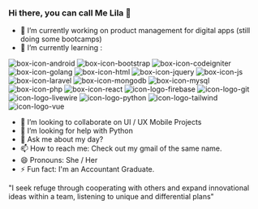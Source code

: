 ### Hi there, you can call Me Lila 👋

- 🔭 I’m currently working on product management for digital apps (still doing some bootcamps)
- 🌱 I’m currently learning :


![box-icon-android](https://user-images.githubusercontent.com/64634447/156865508-1b2a143c-3feb-4cce-a84a-1f3e6ad2b389.jpg)
![box-icon-bootstrap](https://user-images.githubusercontent.com/64634447/156865509-3c99beac-c002-4a90-953d-a840ee560c61.jpg)
![box-icon-codeigniter](https://user-images.githubusercontent.com/64634447/156865510-28b70823-6c8b-40fc-96ee-eb37f0815fac.jpg)
![box-icon-golang](https://user-images.githubusercontent.com/64634447/156865511-d70b819d-1d49-485e-aabc-44b5a2b8d4c2.jpg)
![box-icon-html](https://user-images.githubusercontent.com/64634447/156865512-2906da6f-93c4-4867-b44b-2047fbdaf623.jpg)
![box-icon-jquery](https://user-images.githubusercontent.com/64634447/156865513-ce4d5a73-1a6f-4d3b-b420-940b03d0cc35.jpg)
![box-icon-js](https://user-images.githubusercontent.com/64634447/156865515-4ce1d3be-a270-4e75-978f-db7c8a1fc5c9.jpg)
![box-icon-laravel](https://user-images.githubusercontent.com/64634447/156865517-49ea77f6-8f35-4b03-a8b3-9035abc1bc2e.jpg)
![box-icon-mongodb](https://user-images.githubusercontent.com/64634447/156865518-83b92e9a-255f-4327-8005-d5ed2449cb29.jpg)
![box-icon-mysql](https://user-images.githubusercontent.com/64634447/156865519-863e1009-9695-4f06-b636-13cec774076b.jpg)
![box-icon-php](https://user-images.githubusercontent.com/64634447/156865520-44f36724-d18f-49ff-b479-63c2c83ab606.jpg)
![box-icon-react](https://user-images.githubusercontent.com/64634447/156865521-899dbc67-685b-4052-a6d5-a00412341e6f.jpg)
![icon-logo-firebase](https://user-images.githubusercontent.com/64634447/156865523-e88f7730-8ee8-4dea-9774-c0079f6b639e.jpg)
![icon-logo-git](https://user-images.githubusercontent.com/64634447/156865524-a26bdb14-3b88-433a-bcfb-38a586244e62.jpg)
![icon-logo-livewire](https://user-images.githubusercontent.com/64634447/156865525-94c2ec07-6f32-4786-baeb-6e781d2bf031.jpg)
![icon-logo-python](https://user-images.githubusercontent.com/64634447/156865526-3924eba1-d025-4a41-b2ba-07caa792e28f.jpg)
![icon-logo-tailwind](https://user-images.githubusercontent.com/64634447/156865527-0a338a83-f3b6-4d5b-8e9e-5405f87bd26c.jpg)
![icon-logo-vue](https://user-images.githubusercontent.com/64634447/156865528-d1823507-ea58-4ffd-9bd0-a3345046a457.jpg)
- 👯 I’m looking to collaborate on UI / UX Mobile Projects
- 🤔 I’m looking for help with Python
- 💬 Ask me about my day?
- 📫 How to reach me: Check out my gmail of the same name.
- 😄 Pronouns: She / Her
- ⚡ Fun fact: I'm an Accountant Graduate.

"I seek refuge through cooperating with others and expand innovational ideas within a team, listening to unique and differential plans"

<!--
**allilahsa/allilahsa** is a ✨ _special_ ✨ repository because its `README.md` (this file) appears on your GitHub profile.

Here are some ideas to get you started:

- 🔭 I’m currently working on product management for digital apps (still doing some bootcamps)
- 🌱 I’m currently learning product management and UI/UX Fundamentals
- 👯 I’m looking to collaborate on UI / UX Mobile Projects
- 🤔 I’m looking for help with Python
- 💬 Ask me about my day?
- 📫 How to reach me: Check out my gmail of the same name.
- 😄 Pronouns: She / Her
- ⚡ Fun fact: I'm an Accountant Graduate.
-->
